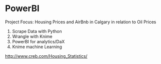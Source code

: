 # PowerBI

Project Focus: Housing Prices and AirBnb in Calgary in relation to Oil Prices

1) Scrape Data with Python
2) Wrangle with Knime
3) PowerBI for analytics/DaX
4) Knime machine Learning

http://www.creb.com/Housing_Statistics/


